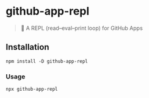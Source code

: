 # github-app-repl

> 🔁 A REPL (read–eval–print loop) for GitHub Apps

## Installation

```
npm install -D github-app-repl
```

### Usage

```
npx github-app-repl
```
